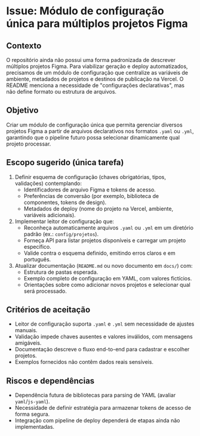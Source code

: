 # Issue: Módulo de configuração única para múltiplos projetos Figma

## Contexto
O repositório ainda não possui uma forma padronizada de descrever múltiplos projetos Figma. Para viabilizar geração e deploy automatizados, precisamos de um módulo de configuração que centralize as variáveis de ambiente, metadados de projetos e destinos de publicação na Vercel. O README menciona a necessidade de "configurações declarativas", mas não define formato ou estrutura de arquivos.

## Objetivo
Criar um módulo de configuração única que permita gerenciar diversos projetos Figma a partir de arquivos declarativos nos formatos `.yaml` ou `.yml`, garantindo que o pipeline futuro possa selecionar dinamicamente qual projeto processar.

## Escopo sugerido (única tarefa)
1. Definir esquema de configuração (chaves obrigatórias, tipos, validações) contemplando:
   - Identificadores de arquivo Figma e tokens de acesso.
   - Preferências de conversão (por exemplo, biblioteca de componentes, tokens de design).
   - Metadados de deploy (nome do projeto na Vercel, ambiente, variáveis adicionais).
2. Implementar leitor de configuração que:
   - Reconheça automaticamente arquivos `.yaml` ou `.yml` em um diretório padrão (ex.: `config/projetos`).
   - Forneça API para listar projetos disponíveis e carregar um projeto específico.
   - Valide contra o esquema definido, emitindo erros claros e em português.
3. Atualizar documentação (`README.md` ou novo documento em `docs/`) com:
   - Estrutura de pastas esperada.
   - Exemplo completo de configuração em YAML, com valores fictícios.
   - Orientações sobre como adicionar novos projetos e selecionar qual será processado.

## Critérios de aceitação
- Leitor de configuração suporta `.yaml` e `.yml` sem necessidade de ajustes manuais.
- Validação impede chaves ausentes e valores inválidos, com mensagens amigáveis.
- Documentação descreve o fluxo end-to-end para cadastrar e escolher projetos.
- Exemplos fornecidos não contêm dados reais sensíveis.

## Riscos e dependências
- Dependência futura de bibliotecas para parsing de YAML (avaliar `yaml`/`js-yaml`).
- Necessidade de definir estratégia para armazenar tokens de acesso de forma segura.
- Integração com pipeline de deploy dependerá de etapas ainda não implementadas.
